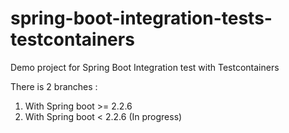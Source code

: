 # spring-boot-integration-tests-testcontainers
Demo project for Spring Boot Integration test with Testcontainers

There is 2 branches :
1. With Spring boot >= 2.2.6
2. With Spring boot < 2.2.6 (In progress)